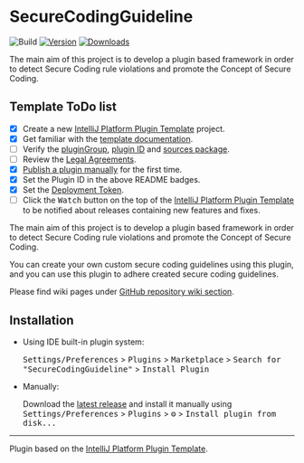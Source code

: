 # SecureCodingGuideline

![Build](https://github.com/ThilankaBowala/SecureCodingGuideline/workflows/Build/badge.svg)
[![Version](https://img.shields.io/jetbrains/plugin/v/23904.svg)](https://plugins.jetbrains.com/plugin/23904-securecodingguideline)
[![Downloads](https://img.shields.io/jetbrains/plugin/d/23904.svg)](https://plugins.jetbrains.com/plugin/23904-securecodingguideline)

The main aim of this project is to develop a plugin based framework in order to detect Secure Coding rule violations and promote the Concept of Secure Coding.

## Template ToDo list
- [x] Create a new [IntelliJ Platform Plugin Template][template] project.
- [x] Get familiar with the [template documentation][template].
- [ ] Verify the [pluginGroup](./gradle.properties), [plugin ID](./src/main/resources/META-INF/plugin.xml) and [sources package](./src/main/kotlin).
- [ ] Review the [Legal Agreements](https://plugins.jetbrains.com/docs/marketplace/legal-agreements.html).
- [x] [Publish a plugin manually](https://plugins.jetbrains.com/docs/intellij/publishing-plugin.html?from=IJPluginTemplate) for the first time.
- [x] Set the Plugin ID in the above README badges.
- [x] Set the [Deployment Token](https://plugins.jetbrains.com/docs/marketplace/plugin-upload.html).
- [ ] Click the <kbd>Watch</kbd> button on the top of the [IntelliJ Platform Plugin Template][template] to be notified about releases containing new features and fixes.

<!-- Plugin description -->
The main aim of this project is to develop a plugin based framework in order to detect Secure Coding rule violations and promote the Concept of Secure Coding.

You can create your own custom secure coding guidelines using this plugin, and you can use this plugin to adhere created secure coding guidelines.

Please find wiki pages under [GitHub repository wiki section](https://github.com/ThilankaBowala/SecureCodingGuideline/wiki).
 
<!-- Plugin description end -->

## Installation

- Using IDE built-in plugin system:
  
  <kbd>Settings/Preferences</kbd> > <kbd>Plugins</kbd> > <kbd>Marketplace</kbd> > <kbd>Search for "SecureCodingGuideline"</kbd> >
  <kbd>Install Plugin</kbd>
  
- Manually:

  Download the [latest release](https://github.com/ThilankaBowala/SecureCodingGuideline/releases/latest) and install it manually using
  <kbd>Settings/Preferences</kbd> > <kbd>Plugins</kbd> > <kbd>⚙️</kbd> > <kbd>Install plugin from disk...</kbd>


---
Plugin based on the [IntelliJ Platform Plugin Template][template].

[template]: https://github.com/JetBrains/intellij-platform-plugin-template
